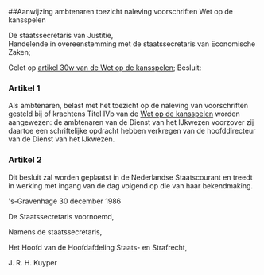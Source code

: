 <meta http-equiv='Content-Type' content='text/html; charset=utf-8' />

##Aanwijzing ambtenaren toezicht naleving voorschriften Wet op de kansspelen

De staatssecretaris van Justitie,  
Handelende in overeenstemming met de staatssecretaris van Economische Zaken;

Gelet op [artikel 30w van de Wet op de kansspelen](../../../../../../../../../../../wet/wet/op/de/kansspelen/BWBR0002469/README.md);
Besluit:    

### Artikel  1  

Als ambtenaren, belast met het toezicht op de naleving van voorschriften gesteld bij of krachtens Titel IVb van de [Wet op de kansspelen](../../../../../../../../../../../wet/wet/op/de/kansspelen/BWBR0002469/README.md) worden aangewezen: de ambtenaren van de Dienst van het IJkwezen voorzover zij daartoe een schriftelijke opdracht hebben verkregen van de hoofddirecteur van de Dienst van het IJkwezen. 

### Artikel  2  

Dit besluit zal worden geplaatst in de Nederlandse Staatscourant en treedt in werking met ingang van de dag volgend op die van haar bekendmaking. 

's-Gravenhage 
30 december 1986    

De 
Staatssecretaris voornoemd, 

Namens de 
staatssecretaris, 

Het 
Hoofd van de Hoofdafdeling Staats- en Strafrecht, 

J. R. H. Kuyper     
